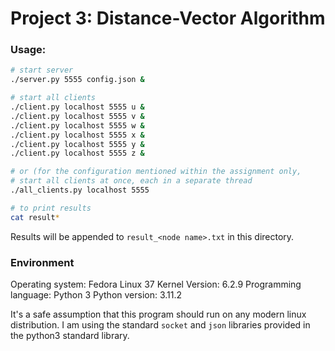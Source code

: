 # Project 3: Distance-Vector Algorithm


### Usage:

```bash
# start server
./server.py 5555 config.json &

# start all clients
./client.py localhost 5555 u &
./client.py localhost 5555 v &
./client.py localhost 5555 w &
./client.py localhost 5555 x &
./client.py localhost 5555 y &
./client.py localhost 5555 z &

# or (for the configuration mentioned within the assignment only,
# start all clients at once, each in a separate thread
./all_clients.py localhost 5555

# to print results
cat result*
```

Results will be appended to `result_<node name>.txt` in this directory.


### Environment

Operating system: Fedora Linux 37 
Kernel Version: 6.2.9
Programming language: Python 3
Python version: 3.11.2

It's a safe assumption that this program should run on any modern linux distribution.
I am using the standard `socket` and `json` libraries provided in the python3 
standard library.
